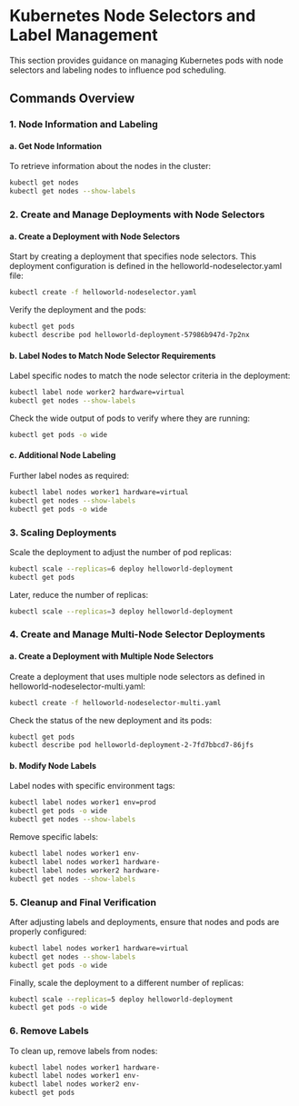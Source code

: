 # Kubernetes Node Selectors and Label Management

This section provides guidance on managing Kubernetes pods with node selectors and labeling nodes to influence pod scheduling.

## Commands Overview

### 1. Node Information and Labeling

#### a. Get Node Information

To retrieve information about the nodes in the cluster:

```bash
kubectl get nodes
kubectl get nodes --show-labels
```

### 2. Create and Manage Deployments with Node Selectors
#### a. Create a Deployment with Node Selectors

Start by creating a deployment that specifies node selectors. This deployment configuration is defined in the helloworld-nodeselector.yaml file:

```bash
kubectl create -f helloworld-nodeselector.yaml
```

Verify the deployment and the pods:

```bash
kubectl get pods
kubectl describe pod helloworld-deployment-57986b947d-7p2nx
```

#### b. Label Nodes to Match Node Selector Requirements

Label specific nodes to match the node selector criteria in the deployment:

```bash
kubectl label node worker2 hardware=virtual
kubectl get nodes --show-labels
```
Check the wide output of pods to verify where they are running:

```bash
kubectl get pods -o wide
```
#### c. Additional Node Labeling

Further label nodes as required:

```bash
kubectl label nodes worker1 hardware=virtual
kubectl get nodes --show-labels
kubectl get pods -o wide
```
### 3. Scaling Deployments

Scale the deployment to adjust the number of pod replicas:

```bash
kubectl scale --replicas=6 deploy helloworld-deployment
kubectl get pods
```
Later, reduce the number of replicas:

```bash
kubectl scale --replicas=3 deploy helloworld-deployment
```
### 4. Create and Manage Multi-Node Selector Deployments
#### a. Create a Deployment with Multiple Node Selectors

Create a deployment that uses multiple node selectors as defined in helloworld-nodeselector-multi.yaml:

```bash
kubectl create -f helloworld-nodeselector-multi.yaml
```
Check the status of the new deployment and its pods:

```bash
kubectl get pods
kubectl describe pod helloworld-deployment-2-7fd7bbcd7-86jfs
```
#### b. Modify Node Labels

Label nodes with specific environment tags:

```bash
kubectl label nodes worker1 env=prod
kubectl get pods -o wide
kubectl get nodes --show-labels
```
Remove specific labels:

```bash
kubectl label nodes worker1 env-
kubectl label nodes worker1 hardware-
kubectl label nodes worker2 hardware-
kubectl get nodes --show-labels
```
### 5. Cleanup and Final Verification

After adjusting labels and deployments, ensure that nodes and pods are properly configured:

```bash
kubectl label nodes worker1 hardware=virtual
kubectl get nodes --show-labels
kubectl get pods -o wide
```
Finally, scale the deployment to a different number of replicas:

```bash
kubectl scale --replicas=5 deploy helloworld-deployment
kubectl get pods -o wide
```
### 6. Remove Labels

To clean up, remove labels from nodes:

```bash
kubectl label nodes worker1 hardware-
kubectl label nodes worker1 env-
kubectl label nodes worker2 env-
kubectl get pods
```